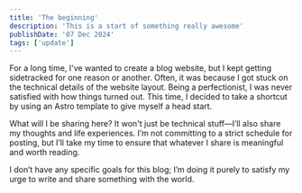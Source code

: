 ```yaml
---
title: 'The beginning'
description: 'This is a start of something really awesome'
publishDate: '07 Dec 2024'
tags: ['update']
---
```


For a long time, I've wanted to create a blog website, but I kept getting sidetracked for one reason or another. Often, it was because I got stuck on the technical details of the website layout. Being a perfectionist, I was never satisfied with how things turned out. This time, I decided to take a shortcut by using an Astro template to give myself a head start.

What will I be sharing here? It won't just be technical stuff—I’ll also share my thoughts and life experiences. I’m not committing to a strict schedule for posting, but I’ll take my time to ensure that whatever I share is meaningful and worth reading.

I don’t have any specific goals for this blog; I’m doing it purely to satisfy my urge to write and share something with the world.
